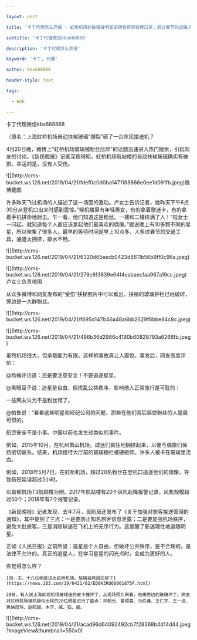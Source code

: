 ---
layout: post
title: '卡丁代理怎么充值 - 虹桥机场的玻璃被明星追随者挤得目瞪口呆：超过春节的运输人员'
subtitle: '卡丁代理微信kbs668888'
description: '卡丁代理怎么充值'
keyword: '卡丁, 代理'
author: kbs668888
header-style: text
tags:
  - Web
---
卡丁代理微信kbs668888

（原名：上海虹桥机场自动扶梯玻璃“爆裂”砸了一台灾民接送机？

4月20日晚，微博上“虹桥机场玻璃被粉丝压碎”的话题迅速进入热门搜索，引起网友的讨论。《新民晚报》记者深夜得知，虹桥机场航站楼的自动扶梯玻璃确实有破损。幸运的是，没有人受伤。

![](http://cms-
bucket.ws.126.net/2019/04/21/fdef0c0d0ba1471188866e0ee1d091fb.jpeg)微博截图

许多昨天飞过机场的人描述了这一场面的激动。卢女士告诉记者，她昨天下午6点30分从登机口出来时感到震惊。”候机楼里有年轻男女，有的拿着歌迷卡，有的拿着手机拼命地射击。乍一看，他们知道这是粉丝。一楼和二楼挤满了人！”陆女士一问起，就知道每个人都应该拿起他们最喜欢的偶像。”据说晚上有10多颗不同的星星，所以聚集了很多人。最早的等待时间是早上10点多，人多过春节的交通工具，通道太拥挤，排水不畅。

![](http://cms-
bucket.ws.126.net/2019/04/21/6320d65eecb0423d8611b56b9ff0c96a.jpeg)

![](http://cms-
bucket.ws.126.net/2019/04/21/279c6f3839e64f4eabaecfaa967a19cc.jpeg)卢女士负责地图

从众多微博和网友发布的“受伤”扶梯照片中可以看出，扶梯的玻璃护栏已经破碎，旁边是一大群粉丝。

![](http://cms-
bucket.ws.126.net/2019/04/21/f895d147b46a48a6bb2629f8bbe84c8c.jpeg)

![](http://cms-
bucket.ws.126.net/2019/04/21/496b36d2986c4190b60828793a6266fb.jpeg)

虽然机场很大，但承载能力有限。这样的事故真让人震惊。事发后，网友高度评价：

@杨梅评论道：还是要注意安全！不要追逐星星。

@黑眼豆子说：追星是自由，但扰乱公共秩序，影响他人正常旅行是可耻的！

一些网友认为不是粉丝错了。

@帕鲁说：“看看这些明星和经纪公司的问题，那些在他们背后驱使粉丝的人是最可恨的。

航空安全不是小事。中国以前也发生过类似的事件。

例如，2015年10月，在杭州萧山机场，球迷们疯狂地拥挤起来，以便与偶像们保持密切联系。结果，机场接待大厅前的玻璃栅栏被硬砸碎。许多人被卡在玻璃里流血。

例如，2018年5月7日，在虹桥机场，超过20名粉丝在登机口追逐他们的偶像，导致航班延误超过2小时。

以首都机场T3航站楼为例。2017年航站楼有20个风机起降报警记录，风机规模超过50个；2018年有7个报警记录。

《新民晚报》记者发现，去年7月，民航局还发布了《关于加强对旅客接送管理的通知》，其中提到了三点：一是要防止知名旅客信息泄露；二是要加强机场秩序，避免大批旅客。三是消除球迷在飞机上的无序行为。这提醒了影迷理性地追随明星。

正如《人民日报》之前所说：追星是个人自由，但破坏公共秩序，是不合理的，是法律不允许的。真正的追星人，在学习星星的闪光点时，会成为更好的人。

你觉得怎么样？

    
    
    [同一天，十几位明星进出虹桥机场。玻璃被风扇压碎了](https://news.163.com/19/0421/02/ED8K3RQ60001875P.html)
    
    20日，有人说上海虹桥机场被球迷的皮卡撞坏了。从现场照片来看，电梯旁边的玻璃坏了。网友对虹桥机场接机疑似出现的20位明星进行了盘点：邓朝元、曾顺喜、马伯谦、王仁宇、王一波、奥纳范玲、赵阳越、木子、戚、石、戚。

![](http://cms-
bucket.ws.126.net/2019/04/21/acad96d64092492cb7f28368b4d14d44.jpeg?imageView&thumbnail=550x0)  

  

